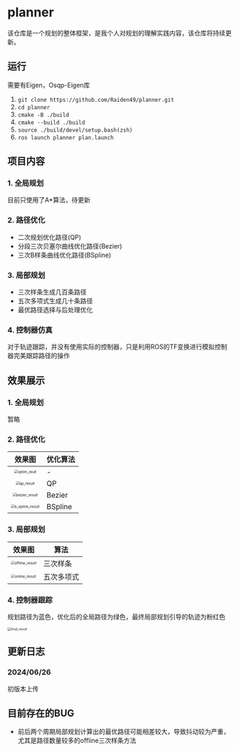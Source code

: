 # planner
该仓库是一个规划的整体框架，是我个人对规划的理解实践内容，该仓库将持续更新。

## 运行

需要有Eigen，Osqp-Eigen库

1. ``git clone https://github.com/Raiden49/planner.git``
2.  ``cd planner``
3. ``cmake -B ./build``
4. ``cmake --build ./build``
5. ``source ./build/devel/setup.bash(zsh)``
6. ``ros launch planner plan.launch``

## 项目内容

### 1. 全局规划

目前只使用了A*算法，待更新

### 2. 路径优化

- 二次规划优化路径(QP)
- 分段三次贝塞尔曲线优化路径(Bezier)
- 三次B样条曲线优化路径(BSpline)

### 3. 局部规划

- 三次样条生成几百条路径
- 五次多项式生成几十条路径
- 最优路径选择与后处理优化 

### 4. 控制器仿真

对于轨迹跟踪，并没有使用实际的控制器，只是利用ROS的TF变换进行模拟控制器完美跟踪路径的操作

## 效果展示

### 1. 全局规划

暂略

### 2. 路径优化

|                            效果图                            | 优化算法 |
| :----------------------------------------------------------: | -------- |
| <img src="B:\something_for_work\proj_github\planner\docs\optim_reult.png" alt="optim_reult" style="zoom:50%;" /> | -        |
| <img src="B:\something_for_work\proj_github\planner\docs\qp_result.png" alt="qp_result" style="zoom:50%;" /> | QP       |
| <img src="B:\something_for_work\proj_github\planner\docs\bezier_result.png" alt="bezier_result" style="zoom:50%;" /> | Bezier   |
| <img src="B:\something_for_work\proj_github\planner\docs\b_spline_result.png" alt="b_spline_result" style="zoom:50%;" /> | BSpline  |

### 3. 局部规划

|                            效果图                            | 算法       |
| :----------------------------------------------------------: | ---------- |
| <img src="B:\something_for_work\proj_github\planner\docs\offline_result.png" alt="offline_result" style="zoom:50%;" /> | 三次样条   |
| <img src="B:\something_for_work\proj_github\planner\docs\online_result.png" alt="online_result" style="zoom:50%;" /> | 五次多项式 |

### 4. 控制器跟踪

规划路径为蓝色，优化后的全局路径为绿色，最终局部规划引导的轨迹为粉红色

<img src="B:\something_for_work\proj_github\planner\docs\final_result.png" alt="final_result" style="zoom:50%;" />

## 更新日志

### 2024/06/26

初版本上传

## 目前存在的BUG

- 前后两个周期局部规划计算出的最优路径可能相差较大，导致抖动较为严重，尤其是路径数量较多的offline三次样条方法
